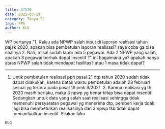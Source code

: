 ```yaml
---
title: 47570
date: 2021-03-18
category: Tanya-SC
tags: PPh
author: KLG
---
```


WP bertanya "1. Kalau ada NPWP salah input di laporan realisasi tahun pajak 2020, apakah bisa pembetulan laporan realisasi? saya coba ga bisa soalnya 2. Nah, misal sudah lapor ada 5 pegawai. Ada 2 NPWP yang salah, apakah 3 pegawai berhak dapat insentif ?" ini bagaimana ya? apakah hanya ataas NPWP salah tidak mendapat fasilitas? atau 1 masa tidak dapat?

---

1. Untik pembetulan realisasi pph pasal 21 dtp tahun 2020 sudah tidak dapat dilakukan, karena batas waktu pembetulan adalah 28 februari sesuai yg tertera pada pasal 19 pmk 9/2021. 2. Karena realisasi yg th 2020 masih berlaku, maka 3 npwp yg benar tetap bisa dapat insentif. Sedangkan untuk data yang salah saat realisasi sehingga tidak memenuhi persyaratan pegawai yg menerima dtp, pemberi kerja tidak lagi bisa membetulkan realisasinya dan 2 npwp tsb tidak dapat memanfaatkan insentif. Silakan laku

`KLG`
